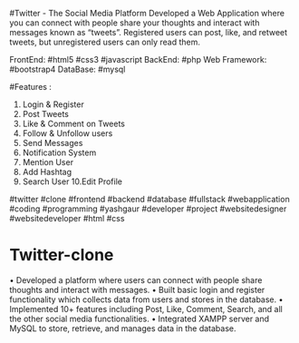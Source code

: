 #Twitter - The Social Media Platform
Developed a Web Application where you can connect with people share your thoughts and interact with messages known as “tweets”. Registered users can post, like, and retweet tweets, but unregistered users can only read them. 


FrontEnd: #html5 #css3 #javascript
BackEnd: #php
Web Framework: #bootstrap4
DataBase: #mysql

#Features :
1. Login & Register
2. Post Tweets
3. Like & Comment on Tweets
4. Follow & Unfollow users
5. Send Messages
6. Notification System
7. Mention User
8. Add Hashtag
9. Search User
10.Edit Profile

#twitter #clone #frontend #backend #database #fullstack #webapplication #coding #programming #yashgaur #developer #project #websitedesigner #websitedeveloper #html #css

# Twitter-clone
• Developed a platform where users can connect with people share thoughts and interact with messages.
• Built basic login and register functionality which collects data from users and stores in the database.
• Implemented 10+ features including Post, Like, Comment, Search, and all the other social media functionalities.
• Integrated XAMPP server and MySQL to store, retrieve, and manages data in the database.
